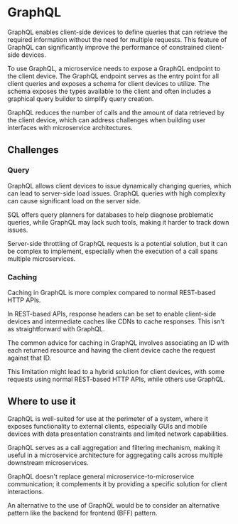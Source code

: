 # GraphQL

GraphQL enables client-side devices to define queries that can retrieve the required information without the need for multiple requests. This feature of GraphQL can significantly improve the performance of constrained client-side devices.

To use GraphQL, a microservice needs to expose a GraphQL endpoint to the client device. The GraphQL endpoint serves as the entry point for all client queries and exposes a schema for client devices to utilize. The schema exposes the types available to the client and often includes a graphical query builder to simplify query creation.

GraphQL reduces the number of calls and the amount of data retrieved by the client device, which can address challenges when building user interfaces with microservice architectures.


## Challenges

### Query

GraphQL allows client devices to issue dynamically changing queries, which can lead to server-side load issues. GraphQL queries with high complexity can cause significant load on the server side.

SQL offers query planners for databases to help diagnose problematic queries, while GraphQL may lack such tools, making it harder to track down issues.

Server-side throttling of GraphQL requests is a potential solution, but it can be complex to implement, especially when the execution of a call spans multiple microservices.


### Caching

Caching in GraphQL is more complex compared to normal REST-based HTTP APIs.

In REST-based APIs, response headers can be set to enable client-side devices and intermediate caches like CDNs to cache responses. This isn't as straightforward with GraphQL.

The common advice for caching in GraphQL involves associating an ID with each returned resource and having the client device cache the request against that ID.

This limitation might lead to a hybrid solution for client devices, with some requests using normal REST-based HTTP APIs, while others use GraphQL.


## Where to use it

GraphQL is well-suited for use at the perimeter of a system, where it exposes functionality to external clients, especially GUIs and mobile devices with data presentation constraints and limited network capabilities.

GraphQL serves as a call aggregation and filtering mechanism, making it useful in a microservice architecture for aggregating calls across multiple downstream microservices.

GraphQL doesn't replace general microservice-to-microservice communication; it complements it by providing a specific solution for client interactions.

An alternative to the use of GraphQL would be to consider an alternative pattern like the backend for frontend (BFF) pattern.

